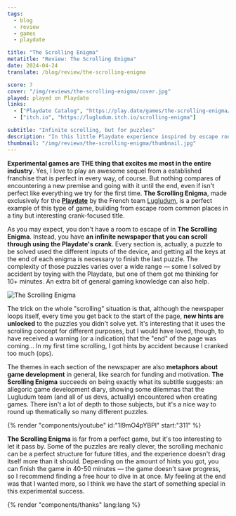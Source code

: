 ```yaml
---
tags:
  - blog
  - review
  - games
  - playdate

title: "The Scrolling Enigma"
metatitle: "Review: The Scrolling Enigma"
date: 2024-04-24
translate: /blog/review/the-scrolling-enigma

score: 7
cover: "/img/reviews/the-scrolling-enigma/cover.jpg"
played: played on Playdate
links:
  - ["Playdate Catalog", "https://play.date/games/the-scrolling-enigma/"]
  - ["itch.io", "https://lugludum.itch.io/scrolling-enigma"]

subtitle: "Infinite scrolling, but for puzzles"
description: "In this little Playdate experience inspired by escape rooms, infinite scrolling gets another meaning (and it's full of puzzles)."
thumbnail: "/img/reviews/the-scrolling-enigma/thumbnail.jpg"
---
```


**Experimental games are THE thing that excites me most in the entire industry**. Yes, I love to play an awesome sequel from a established franchise that is perfect in every way, of course. But nothing compares of encountering a new premise and going with it until the end, even if isn't perfect like everything we try for the first time. **The Scrolling Enigma**, made exclusively for the [**Playdate**](/blog/playdate-full-review) by the French team [Lugludum](https://www.lugludum.com/scrolling-enigma/), is a perfect example of this type of game, building from escape room common places in a tiny but interesting crank-focused title.

As you may expect, you don't have a room to escape of in **The Scrolling Enigma**. Instead, you have **an infinite newspaper that you can scroll through using the Playdate's crank**. Every section is, actually, a puzzle to be solved used the different inputs of the device, and getting all the keys at the end of each enigma is necessary to finish the last puzzle. The complexity of those puzzles varies over a wide range — some I solved by accident by toying with the Playdate, but one of them got me thinking for 10+ minutes. An extra bit of general gaming knowledge can also help.

![The Scrolling Enigma](/img/reviews/the-scrolling-enigma/enigma.png)

The trick on the whole "scrolling" situation is that, although the newspaper loops itself, every time you get back to the start of the page, **new hints are unlocked** to the puzzles you didn't solve yet. It's interesting that it uses the scrolling concept for different purposes, but I would have loved, though, to have received a warning (or a indication) that the "end" of the page was coming... In my first time scrolling, I got hints by accident because I cranked too much (ops).

The themes in each section of the newspaper are also **metaphors about game development** in general, like search for funding and motivation. **The Scrolling Enigma** succeeds on being exactly what its subtitle suggests: an allegoric game development diary, showing some dilemmas that the Lugludum team (and all of us devs, actually) encountered when creating games. There isn't a lot of depth to those subjects, but it's a nice way to round up thematically so many different puzzles.

{% render "components/youtube" id:"1I9mO4pYBPI" start:"311" %}

**The Scrolling Enigma** is far from a perfect game, but it's too interesting to let it pass by. Some of the puzzles are really clever, the scrolling mechanic can be a perfect structure for future titles, and the experience doesn't drag itself more than it should. Depending on the amount of hints you got, you can finish the game in 40-50 minutes — the game doesn't save progress, so I recommend finding a free hour to dive in at once. My feeling at the end was that I wanted more, so I think we have the start of something special in this experimental success.

{% render "components/thanks" lang:lang %}